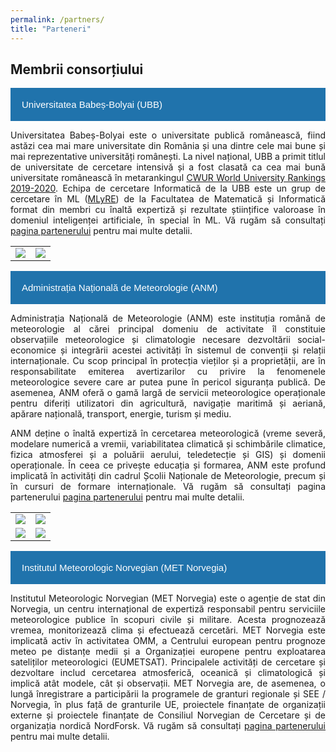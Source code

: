 ```yaml
---
permalink: /partners/
title: "Parteneri"
---
```

<html>
<head>
<meta name="viewport" content="width=device-width, initial-scale=1">
<style>
.collapsible {
  background-color: #2073ac;
  color: white;
  cursor: pointer;
  padding: 18px;
  width: 100%;
  border: none;
  text-align: left;
  outline: none;
  font-size: 15px;
}

.active, .collapsible:hover {
  background-color: #555;
}

.content {
  padding: 0 18px;
  display: none;
  overflow: hidden;
  background-color: #f1f1f1;
}
</style>
</head>
<body>

<h2>Membrii consorțiului</h2>
<button type="button" class="collapsible">Universitatea Babeș-Bolyai (UBB)</button>
<div class="content">

<p class="small" align="justify">Universitatea Babeș-Bolyai este o universitate publică românească, fiind astăzi cea mai mare universitate din România și una dintre cele mai bune și mai reprezentative universități românești. La nivel național, UBB a primit titlul de universitate de cercetare intensivă și a fost clasată ca cea mai bună universitate românească în metarankingul <a href="https://cwur.org/2019-2020.php">CWUR World University Rankings 2019-2020</a>. Echipa de cercetare Informatică de la UBB este un grup de cercetare în ML (<a href="www.cs.ubbcluj.ro/ml">MLyRE</a>) de la Facultatea de Matematică și Informatică format din membri cu înaltă expertiză și rezultate științifice valoroase în domeniul inteligenței artificiale, în special în ML. Vă rugăm să consultați <a href="https://metno.github.io/weamyl-website-ro/bbu_ro/">pagina partenerului</a> pentru mai multe detalii.</p>

<table style="width:100%">
  <tr>
    <td><img src="https://weamyl.met.no/assets/images/UBB1.png"></td>
    <td><img src="https://weamyl.met.no/assets/images/UBB2.png"></td>
  </tr>
</table>
</div>

<button type="button" class="collapsible">Administrația Națională de Meteorologie (ANM)</button>
<div class="content">

<p class="small" align="justify">Administrația Națională de Meteorologie (ANM) este instituția română de meteorologie al cărei principal domeniu de activitate îl constituie observațiile meteorologice și climatologie necesare dezvoltării social-economice și integrării acestei activități în sistemul de convenții și relații internaționale. Cu scop principal în protecția vieților și a proprietății, are în responsabilitate emiterea avertizarilor cu privire la fenomenele meteorologice severe care ar putea pune în pericol siguranța publică. De asemenea, ANM oferă o gamă largă de servicii meteorologice operaționale pentru diferiți utilizatori din agricultură, navigație maritimă și aeriană, apărare națională, transport, energie, turism și mediu.</p>

<p class="small" align="justify">ANM deține o înaltă expertiză în cercetarea meteorologică (vreme severă, modelare numerică a vremii, variabilitatea climatică și schimbările climatice, fizica atmosferei și a poluării aerului, teledetecție și GIS) și domenii operaționale. În ceea ce privește educația și formarea, ANM este profund implicată în activități din cadrul Școlii Naționale de Meteorologie, precum și în cursuri de formare internaționale. Vă rugăm să consultați pagina partenerului <a href="https://metno.github.io/weamyl-website-ro/anm_ro/">pagina partenerului</a> pentru mai multe detalii.</p>

<table style="width:100%">
  <tr>
    <td><img src="https://weamyl.met.no/assets/images/anm/anm2.jpg"></td>
    <td><img src="https://weamyl.met.no/assets/images/anm/anm3.jpg"></td>
  </tr>
  <tr>
    <td><img src="https://weamyl.met.no/assets/images/anm/anm9.jpg"></td>
    <td><img src="https://weamyl.met.no/assets/images/anm/anm5.png"></td>
  </tr>

</table>

</div>
<button type="button" class="collapsible">Institutul Meteorologic Norvegian (MET Norvegia)</button>
<div class="content">

<p class="small" align="justify">Institutul Meteorologic Norvegian (MET Norvegia) este o agenție de stat din Norvegia, un centru internațional de expertiză responsabil pentru serviciile meteorologice publice în scopuri civile și militare. Acesta prognozează vremea, monitorizează clima și efectuează cercetări. MET Norvegia este implicată activ în activitatea OMM, a Centrului european pentru prognoze meteo pe distanțe medii și a Organizației europene pentru exploatarea sateliților meteorologici (EUMETSAT). Principalele activități de cercetare și dezvoltare includ cercetarea atmosferică, oceanică și climatologică și implică atât modele, cât și observații. MET Norvegia are, de asemenea, o lungă înregistrare a participării la programele de granturi regionale și SEE / Norvegia, în plus față de granturile UE, proiectele finanțate de organizații externe și proiectele finanțate de Consiliul Norvegian de Cercetare și de organizația nordică NordForsk. Vă rugăm să consultați <a href="https://metno.github.io/weamyl-website-ro/metno_ro/">pagina partenerului</a> pentru mai multe detalii.</p>



</div>

<script>
var coll = document.getElementsByClassName("collapsible");
var i;

for (i = 0; i < coll.length; i++) {
  coll[i].addEventListener("click", function() {
    this.classList.toggle("active");
    var content = this.nextElementSibling;
    if (content.style.display === "block") {
      content.style.display = "none";
    } else {
      content.style.display = "block";
    }
  });
}
</script>

</body>
</html>
